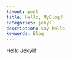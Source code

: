 ```yaml
---
layout: post
title: Hello, MyBlog！
categories: jekyll
description: say hello
keywords: Blog
---
```


Hello Jekyll!
